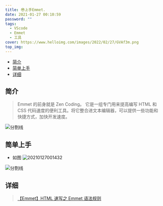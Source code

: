 ```yaml
---
title: 😎上手Emmet.
date: 2021-01-27 00:10:59
password: ""
tags:
  - VScode
  - Emmet
  - 工具
cover: https://www.helloimg.com/images/2022/02/27/GVAf3m.png
top_img:
---
```


<!--
 * @?: *********************************************************************
 * @Author: Weidows
 * @Date: 2021-01-27 00:10:59
 * @LastEditors: Weidows
 * @LastEditTime: 2021-03-21 17:09:14
 * @FilePath: \Weidowsd:\Game\Github\Blog-private\source\_posts\tools\vscode\Emmet.md
 * @Description:
 * @!: *********************************************************************
-->

- [简介](#简介)
- [简单上手](#简单上手)
- [详细](#详细)

## 简介

> Emmet 的前身就是 Zen Coding。 它是一组专门用来提高编写 HTML 和 CSS 代码速度的便利工具。将它整合进文本编辑器，可以提供一些功能和快捷方式，加快开发速度。

<a>![分割线](https://www.helloimg.com/images/2022/07/01/ZM0SoX.png)</a>

## 简单上手

- 如图
  <img src="https://www.helloimg.com/images/2022/02/27/GVSQHM.png" alt="20210127001432" />

<a>![分割线](https://www.helloimg.com/images/2022/07/01/ZM0SoX.png)</a>

## 详细

> [【Emmet】HTML 速写之 Emmet 语法规则](https://blog.csdn.net/qq_33744228/article/details/80910377)
